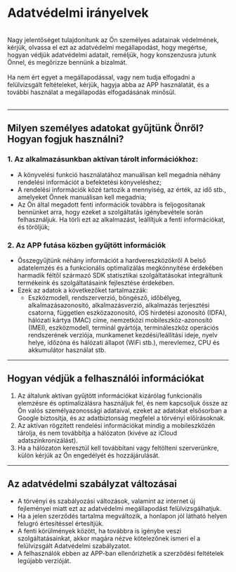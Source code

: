 # Adatvédelmi irányelvek
<br>
Nagy jelentőséget tulajdonítunk az Ön személyes adatainak védelmének, kérjük, olvassa el ezt az adatvédelmi megállapodást, hogy megértse, hogyan védjük adatvédelmi adatait, reméljük, hogy konszenzusra jutunk Önnel, és megőrizze bennünk a bizalmát.
<br><br>Ha nem ért egyet a megállapodással, vagy nem tudja elfogadni a felülvizsgált feltételeket, kérjük, hagyja abba az APP használatát, és a további használat a megállapodás elfogadásának minősül.
<br><br>

***

## Milyen személyes adatokat gyűjtünk Önről? Hogyan fogjuk használni?
### 1. Az alkalmazásunkban aktívan tárolt információkhoz:
   - A könyvelési funkció használatához manuálisan kell megadnia néhány rendelési információt a befektetési könyveléshez;
   - A rendelési információk közé tartozik a mennyiség, az érték, az idő stb., amelyeket Önnek manuálisan kell megadnia;
   - Az Ön által megadott fenti információk továbbra is feljogosítanak bennünket arra, hogy ezeket a szolgáltatás igénybevétele során felhasználjuk. Ha törli ezt az alkalmazást, leállítjuk a fenti információkat, és töröljük;

### 2. Az APP futása közben gyűjtött információk
   - Összegyűjtünk néhány információt a hardvereszközökről A belső adatelemzés és a funkcionális optimalizálás megkönnyítése érdekében harmadik féltől származó SDK statisztikai szolgáltatásokat integráltunk termékeink és szolgáltatásaink fejlesztése érdekében.
   - Ezek az adatok a következőket tartalmazzák:
      - Eszközmodell, rendszerverzió, böngésző, időbélyeg, alkalmazásazonosító, alkalmazásverzió, alkalmazás terjesztési csatorna, független eszközazonosító, iOS hirdetési azonosító (IDFA), hálózati kártya (MAC) címe, nemzetközi mobileszköz-azonosító (IMEI), eszközmodell, terminál gyártója, termináleszköz operációs rendszerének verziója, munkamenet kezdési/leállítási ideje, nyelv helye, időzóna és hálózati állapot (WiFi stb.), merevlemez, CPU és akkumulátor használat stb.

***
## Hogyan védjük a felhasználói információkat
   1. Az általunk aktívan gyűjtött információkat kizárólag funkcionális elemzésre és optimalizálásra használjuk fel, és nem kapcsoljuk össze az Ön valós személyazonossági adataival, ezeket az adatokat elsősorban a Google biztosítja, és az adatbiztonság megfelel a törvényi előírásoknak.
   2. Az aktívan rögzített rendelési információkat mindig a mobileszközén tárolja, és nem továbbítja a hálózaton (kivéve az iCloud adatszinkronizálást).
   3. Ha a hálózaton keresztül kell továbbítani vagy feltölteni szerverünkre, külön kérjük az Ön engedélyét és hozzájárulását.
***
## Az adatvédelmi szabályzat változásai
   - A törvényi és szabályozási változások, valamint az internet új fejleményei miatt ezt az adatvédelmi megállapodást felülvizsgálhatjuk.
   - Ha a jelen szerződés tartalma megváltozik, a honlapon jól látható helyen felugró értesítéssel értesítjük.
   - A fenti körülmények között, ha továbbra is igénybe veszi szolgáltatásainkat, akkor magára nézve kötelezőnek ismeri el a felülvizsgált Adatvédelmi szabályzatot.
   - A felhasználók ebben az APP-ban ellenőrizhetik a szerződési feltételek legújabb verzióját.
